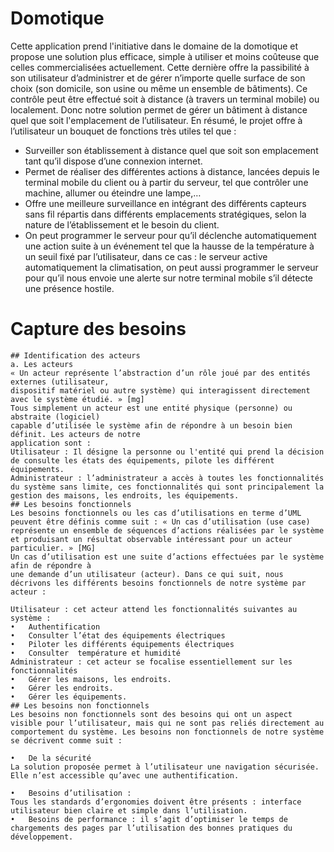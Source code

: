 Domotique
=============================

Cette application prend l'initiative dans le domaine de la domotique et propose une solution plus efficace, simple à utiliser et moins coûteuse que celles commercialisées actuellement.
Cette dernière offre la passibilité à son utilisateur d’administrer et de gérer n’importe quelle surface
de son choix (son domicile, son usine ou même un ensemble de bâtiments). Ce contrôle peut être
effectué soit à distance (à travers un terminal mobile) ou localement. Donc notre solution permet de
gérer un bâtiment à distance quel que soit l'emplacement de l’utilisateur.
En résumé, le projet offre à l’utilisateur un bouquet de fonctions très utiles tel que :
- Surveiller son établissement à distance quel que soit son emplacement tant qu’il dispose
d’une connexion internet.
- Permet de réaliser des différentes actions à distance, lancées depuis le terminal mobile du
client ou à partir du serveur, tel que contrôler une machine, allumer ou éteindre une
lampe,…
- Offre une meilleure surveillance en intégrant des différents capteurs sans fil répartis dans
différents emplacements stratégiques, selon la nature de l’établissement et le besoin du
client.
- On peut programmer le serveur pour qu’il déclenche automatiquement une action suite à un
événement tel que la hausse de la température à un seuil fixé par l’utilisateur, dans ce cas : le
serveur active automatiquement la climatisation, on peut aussi programmer le serveur pour
qu’il nous envoie une alerte sur notre terminal mobile s’il détecte une présence hostile.

# Capture des besoins
```
## Identification des acteurs
a. Les acteurs
« Un acteur représente l’abstraction d’un rôle joué par des entités externes (utilisateur,
dispositif matériel ou autre système) qui interagissent directement avec le système étudié. » [mg]
Tous simplement un acteur est une entité physique (personne) ou abstraite (logiciel)
capable d’utilisée le système afin de répondre à un besoin bien définit. Les acteurs de notre
application sont :
Utilisateur : Il désigne la personne ou l'entité qui prend la décision de consulte les états des équipements, pilote les différent équipements.
Administrateur : l’administrateur a accès à toutes les fonctionnalités du système sans limite, ces fonctionnalités qui sont principalement la gestion des maisons, les endroits, les équipements.
## Les besoins fonctionnels
Les besoins fonctionnels ou les cas d’utilisations en terme d’UML peuvent être définis comme suit : « Un cas d’utilisation (use case) représente un ensemble de séquences d’actions réalisées par le système et produisant un résultat observable intéressant pour un acteur particulier. » [MG]
Un cas d’utilisation est une suite d’actions effectuées par le système afin de répondre à
une demande d’un utilisateur (acteur). Dans ce qui suit, nous décrivons les différents besoins fonctionnels de notre système par acteur :

Utilisateur : cet acteur attend les fonctionnalités suivantes au système :
•	Authentification
•	Consulter l’état des équipements électriques
•	Piloter les différents équipements électriques
•	Consulter  température et humidité
Administrateur : cet acteur se focalise essentiellement sur les fonctionnalités 
•	Gérer les maisons, les endroits.
•	Gérer les endroits.
•	Gérer les équipements.
## Les besoins non fonctionnels
Les besoins non fonctionnels sont des besoins qui ont un aspect visible pour l’utilisateur, mais qui ne sont pas reliés directement au comportement du système. Les besoins non fonctionnels de notre système se décrivent comme suit :

•	De la sécurité 
La solution proposée permet à l’utilisateur une navigation sécurisée. Elle n’est accessible qu’avec une authentification.

•	Besoins d’utilisation : 
Tous les standards d’ergonomies doivent être présents : interface utilisateur bien claire et simple dans l’utilisation.
•	Besoins de performance : il s’agit d’optimiser le temps de chargements des pages par l’utilisation des bonnes pratiques du développement.
```
